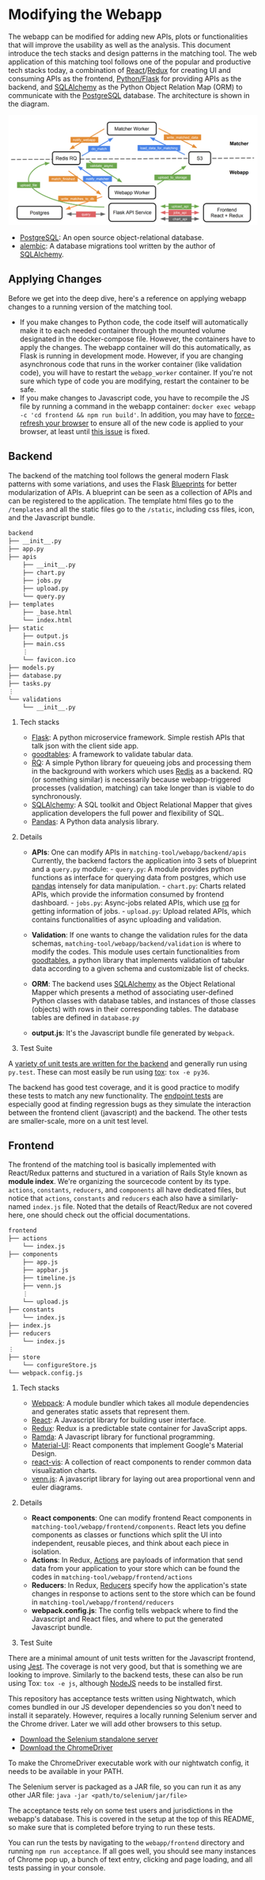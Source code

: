 # Modifying the Webapp

The webapp can be modified for adding new APIs, plots or functionalities that will improve the usability as well as the analysis. This document introduce the tech stacks and design patterns in the matching tool. The web application of this matching tool follows one of the popular and productive tech stacks today, a combination of [React](https://reactjs.org/)/[Redux](https://github.com/reduxjs/react-redux) for creating UI and consuming APIs as the frontend, [Python/Flask](http://flask.pocoo.org/) for providing APIs as the backend, and [SQLAlchemy](https://www.sqlalchemy.org/) as the Python Object Relation Map (ORM) to communicate with the [PostgreSQL](https://www.postgresql.org/) database. The architecture is shown in the diagram.

![diagram](diagram.png)

- [PostgreSQL](https://www.postgresql.org/): An open source object-relational database.
- [alembic](http://alembic.zzzcomputing.com/en/latest/): A database migrations tool written by the author of [SQLAlchemy](https://www.sqlalchemy.org/).

## Applying Changes

Before we get into the deep dive, here's a reference on applying webapp changes to a running version of the matching tool.

- If you make changes to Python code, the code itself will automatically make it to each needed container through the mounted volume designated in the docker-compose file. However, the containers have to apply the changes. The webapp container will do this automatically, as Flask is running in development mode. However, if you are changing asynchronous code that runs in the worker container (like validation code), you will have to restart the `webapp_worker` container. If you're not sure which type of code you are modifying, restart the container to be safe.
- If you make changes to Javascript code, you have to recompile the JS file by running a command in the webapp container: `docker exec webapp -c 'cd frontend && npm run build'`. In addition, you may have to [force-refresh your browser](https://refreshyourcache.com/en/cache/) to ensure all of the new code is applied to your browser, at least until [this issue](https://github.com/dssg/matching-tool/issues/255) is fixed. 

## Backend

The backend of the matching tool follows the general modern Flask patterns with some variations, and uses the Flask [Blueprints](http://flask.pocoo.org/docs/1.0/blueprints/) for better modularization of APIs. A blueprint can be seen as a collection of APIs and can be registered to the application. The template html files go to the `/templates` and all the static files go to the `/static`, including css files, icon, and the Javascript bundle.

```
backend
├── __init__.py
├── app.py
├── apis
    ├── __init__.py
    ├── chart.py
    ├── jobs.py
    ├── upload.py
    └── query.py
├── templates
    ├── _base.html
    └── index.html
├── static
    ├── output.js
    ├── main.css
    ⋮
    └── favicon.ico
├── models.py
├── database.py
├── tasks.py
⋮
└── validations
    └── __init__.py
```

1. Tech stacks
    - [Flask](http://flask.pocoo.org/): A python microservice framework. Simple restish APIs that talk json with the client side app.
    - [goodtables](https://github.com/frictionlessdata/goodtables-py): A framework to validate tabular data.
    - [RQ](http://python-rq.org/): A simple Python library for queueing jobs and processing them in the background with workers which uses [Redis](https://github.com/andymccurdy/redis-py) as a backend. RQ (or something similar) is necessarily because webapp-triggered processes (validation, matching) can take longer than is viable to do synchronously.
    - [SQLAlchemy](https://www.sqlalchemy.org/): A SQL toolkit and Object Relational Mapper that gives application developers the full power and flexibility of SQL.
    - [Pandas](https://pandas.pydata.org/): A Python data analysis library.

2. Details

    - **APIs**: One can modify APIs in `matching-tool/webapp/backend/apis`  Currently, the backend factors the application into 3 sets of blueprint and a `query.py` module:
            - `query.py`: A module provides python functions as interface for querying data from postgres, which use [pandas](https://pandas.pydata.org/) intensely for data manipulation.
            - `chart.py`: Charts related APIs, which provide the information consumed by frontend dashboard.
            - `jobs.py`: Async-jobs related APIs, which use [rq](http://python-rq.org/) for getting information of jobs.
            - `upload.py`: Upload related APIs, which contains functionalities of async uploading and validation.


    - **Validation**: If one wants to change the validation rules for the data schemas, `matching-tool/webapp/backend/validation` is where to modify the codes. This module uses certain functionalities from [goodtables](https://github.com/frictionlessdata/goodtables.io), a python library that implements validation of tabular data according to a given schema and customizable list of checks.

    - **ORM**: The backend uses [SQLAlchemy](http://www.sqlalchemy.org/) as the Object Relational Mapper which presents a method of associating user-defined Python classes with database tables, and instances of those classes (objects) with rows in their corresponding tables. The database tables are defined in `database.py`

    - **output.js**: It's the Javascript bundle file generated by `Webpack`.

3. Test Suite

A [variety of unit tests are written for the backend](https://github.com/dssg/matching-tool/tree/master/webapp/backend/tests) and generally run using `py.test`. These can most easily be run using [tox](https://tox.readthedocs.io/en/latest/): `tox -e py36`.

The backend has good test coverage, and it is good practice to modify these tests to match any new functionality. The [endpoint tests](https://github.com/dssg/matching-tool/blob/master/webapp/backend/tests/test_endpoints.py) are especially good at finding regression bugs as they simulate the interaction between the frontend client (javascript) and the backend. The other tests are smaller-scale, more on a unit test level.


## Frontend

The frontend of the matching tool is basically implemented with React/Redux patterns and stuctured in a variation of Rails Style known as **module index**. We're organizing the sourcecode content by its type. `actions`, `constants`, `reducers`, and `components` all have dedicated files, but notice that `actions`, `constants` and `reducers` each also have a similarly-named `index.js` file. Noted that the details of React/Redux are not covered here, one should check out the official documentations.

```
frontend
├── actions
    └── index.js
├── components
    ├── app.js
    ├── appbar.js
    ├── timeline.js
    ├── venn.js
    ⋮
    └── upload.js
├── constants
    └── index.js
├── index.js
├── reducers
    └── index.js
⋮
├── store
    └── configureStore.js
└── webpack.config.js
```

1. Tech stacks
    - [Webpack](https://webpack.js.org/): A module bundler which takes all module dependencies and generates static assets that represent them.
    - [React](https://reactjs.org/): A Javascript library for building user interface.
    - [Redux](https://redux.js.org/): Redux is a predictable state container for JavaScript apps.
    - [Ramda](https://ramdajs.com/): A Javascript library for functional programming.
    - [Material-UI](https://v0.material-ui.com/#/): React components that implement Google's Material Design.
    - [react-vis](https://uber.github.io/react-vis/): A collection of react components to render common data visualization charts.
    - [venn.js](https://github.com/benfred/venn.js/): A javascript library for laying out area proportional venn and euler diagrams.

2. Details
    - **React components**: One can modify frontend React components in `matching-tool/webapp/frontend/components`. React lets you define components as classes or functions which split the UI into independent, reusable pieces, and think about each piece in isolation.
    - **Actions**: In Redux, [Actions](https://redux.js.org/basics/actions) are payloads of information that send data from your application to your store which can be found the codes in `matching-tool/webapp/frontend/actions`
    - **Reducers**: In Redux, [Reducers](https://redux.js.org/basics/reducers) specify how the application's state changes in response to actions sent to the store which can be found in `matching-tool/webapp/frontend/reducers`
    - **webpack.config.js**: The config tells webpack where to find the Javascript and React files, and where to put the generated Javascript bundle.

3. Test Suite

There are a minimal amount of unit tests written for the Javascript frontend, using [Jest](https://jestjs.io/). The coverage is not very good, but that is something we are looking to improve. Similarly to the backend tests, these can also be run using Tox: `tox -e js`, although [NodeJS](https://nodejs.org/en/) needs to be installed first.

This repository has acceptance tests written using Nightwatch, which comes bundled in our JS developer dependencies so you don't need to install it separately. However, requires a locally running Selenium server and the Chrome driver. Later we will add other browsers to this setup.

- [Download the Selenium standalone server](http://www.seleniumhq.org/download/)
- [Download the ChromeDriver](https://sites.google.com/a/chromium.org/chromedriver/downloads)

To make the ChromeDriver executable work with our nightwatch config, it needs to be available in your PATH.

The Selenium server is packaged as a JAR file, so you can run it as any other JAR file: `java -jar <path/to/selenium/jar/file>`

The acceptance tests rely on some test users and jurisdictions in the webapp's database. This is covered in the setup at the top of this README, so make sure that is completed before trying to run these tests.

You can run the tests by navigating to the `webapp/frontend` directory and running `npm run acceptance`. If all goes well, you should see many instances of Chrome pop up, a bunch of text entry, clicking and page loading, and all tests passing in your console.
